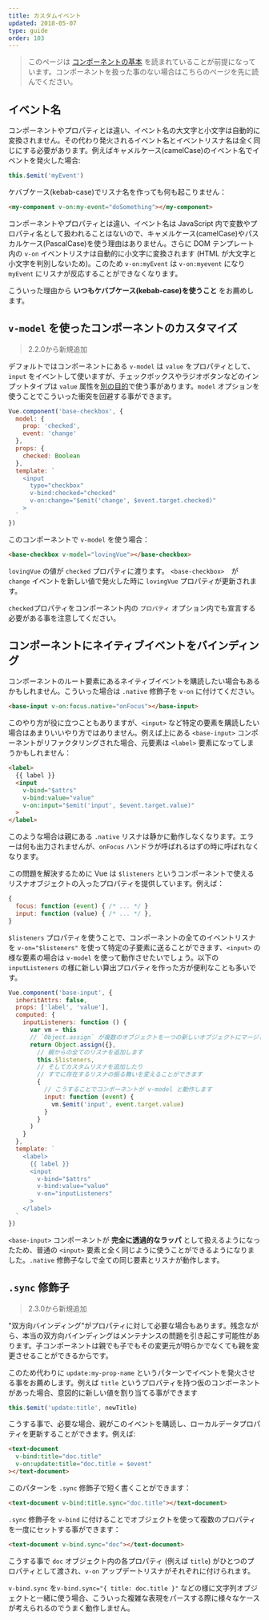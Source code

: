 ```yaml
---
title: カスタムイベント
updated: 2018-05-07
type: guide
order: 103
---
```


> このページは [コンポーネントの基本](components.html) を読まれていることが前提になっています。コンポーネントを扱った事のない場合はこちらのページを先に読んでください。

## イベント名

コンポーネントやプロパティとは違い、イベント名の大文字と小文字は自動的に変換されません。その代わり発火されるイベント名とイベントリスナ名は全く同じにする必要があります。例えばキャメルケース(camelCase)のイベント名でイベントを発火した場合:

```js
this.$emit('myEvent')
```

ケバブケース(kebab-case)でリスナ名を作っても何も起こりません：

```html
<my-component v-on:my-event="doSomething"></my-component>
```

コンポーネントやプロパティとは違い、イベント名は JavaScript 内で変数やプロパティ名として扱われることはないので、キャメルケース(camelCase)やパスカルケース(PascalCase)を使う理由はありません。さらに DOM テンプレート内の `v-on` イベントリスナは自動的に小文字に変換されます (HTML が大文字と小文字を判別しないため)。このため `v-on:myEvent` は `v-on:myevent` になり `myEvent` にリスナが反応することができなくなります。

こういった理由から **いつもケバブケース(kebab-case)を使うこと** をお薦めします。

## `v-model` を使ったコンポーネントのカスタマイズ

> 2.2.0から新規追加

デフォルトではコンポーネントにある `v-model` は `value` をプロパティとして、`input` をイベントして使いますが、チェックボックスやラジオボタンなどのインプットタイプは `value` 属性を[別の目的](
https://developer.mozilla.org/ja/docs/Web/HTML/Element/input/checkbox#Value)で使う事があります。`model` オプションを使うことでこういった衝突を回避する事ができます。

```js
Vue.component('base-checkbox', {
  model: {
    prop: 'checked',
    event: 'change'
  },
  props: {
    checked: Boolean
  },
  template: `
    <input
      type="checkbox"
      v-bind:checked="checked"
      v-on:change="$emit('change', $event.target.checked)"
    >
  `
})
```

このコンポーネントで `v-model` を使う場合：

```html
<base-checkbox v-model="lovingVue"></base-checkbox>
```

`lovingVue` の値が `checked` プロパティに渡ります。 `<base-checkbox>`　が `change` イベントを新しい値で発火した時に `lovingVue` プロパティが更新されます。

<p class="tip"><code>checked</code>プロパティをコンポーネント内の <code>プロパティ</code> オプション内でも宣言する必要がある事を注意してください。</p>

## コンポーネントにネイティブイベントをバインディング

コンポーネントのルート要素にあるネイティブイベントを購読したい場合もあるかもしれません。こういった場合は `.native` 修飾子を `v-on` に付けてください。

```html
<base-input v-on:focus.native="onFocus"></base-input>
```

このやり方が役に立つこともありますが、`<input>` など特定の要素を購読したい場合はあまりいいやり方ではありません。例えば上にある `<base-input>` コンポーネントがリファクタリングされた場合、元要素は `<label>` 要素になってしまうかもしれません：

```html
<label>
  {{ label }}
  <input
    v-bind="$attrs"
    v-bind:value="value"
    v-on:input="$emit('input', $event.target.value)"
  >
</label>
```

このような場合は親にある `.native` リスナは静かに動作しなくなります。エラーは何も出力されませんが、`onFocus` ハンドラが呼ばれるはずの時に呼ばれなくなります。

この問題を解決するために Vue は `$listeners` というコンポーネントで使えるリスナオブジェクトの入ったプロパティを提供しています。例えば：

```js
{
  focus: function (event) { /* ... */ }
  input: function (value) { /* ... */ },
}
```

`$listeners` プロパティを使うことで、コンポーネントの全てのイベントリスナを `v-on="$listeners"` を使って特定の子要素に送ることができます、`<input>` の様な要素の場合は `v-model` を使って動作させたいでしょう。以下の `inputListeners` の様に新しい算出プロパティを作った方が便利なことも多いです。

```js
Vue.component('base-input', {
  inheritAttrs: false,
  props: ['label', 'value'],
  computed: {
    inputListeners: function () {
      var vm = this
      // `Object.assign` が複数のオブジェクトを一つの新しいオブジェクトにマージします
      return Object.assign({},
        // 親からの全てのリスナを追加します
        this.$listeners,
        // そしてカスタムリスナを追加したり
        // すでに存在するリスナの振る舞いを変えることができます
        {
          // こうすることでコンポーネントが v-model と動作します
          input: function (event) {
            vm.$emit('input', event.target.value)
          }
        }
      )
    }
  },
  template: `
    <label>
      {{ label }}
      <input
        v-bind="$attrs"
        v-bind:value="value"
        v-on="inputListeners"
      >
    </label>
  `
})
```

`<base-input>` コンポーネントが **完全に透過的なラッパ** として扱えるようになったため、普通の `<input>` 要素と全く同じように使うことができるようになりました。`.native` 修飾子なしで全ての同じ要素とリスナが動作します。

## `.sync` 修飾子

> 2.3.0から新規追加

"双方向バインディング"がプロパティに対して必要な場合もあります。残念ながら、本当の双方向バインディングはメンテナンスの問題を引き起こす可能性があります。子コンポーネントは親でも子でもその変更元が明らかでなくても親を変更させることができるからです。

このため代わりに `update:my-prop-name` というパターンでイベントを発火させる事をお薦めします。例えば `title` というプロパティを持つ仮のコンポーネントがあった場合、意図的に新しい値を割り当てる事ができます

```js
this.$emit('update:title', newTitle)
```

こうする事で、必要な場合、親がこのイベントを購読し、ローカルデータプロパティを更新することができます。例えば:

```html
<text-document
  v-bind:title="doc.title"
  v-on:update:title="doc.title = $event"
></text-document>
```

このパターンを `.sync` 修飾子で短く書くことができます：

```html
<text-document v-bind:title.sync="doc.title"></text-document>
```

`.sync` 修飾子を `v-bind` に付けることでオブジェクトを使って複数のプロパティを一度にセットする事ができます：

```html
<text-document v-bind.sync="doc"></text-document>
```

こうする事で `doc` オブジェクト内の各プロパティ (例えば `title`) がひとつのプロパティとして渡され、`v-on` アップデートリスナがそれぞれに付けられます。

<p class="tip"><code>v-bind.sync</code> を<code>v-bind.sync="{ title: doc.title }"</code> などの様に文字列オブジェクトと一緒に使う場合、こういった複雑な表現をパースする際に様々なケースが考えられるのでうまく動作しません。</p>
